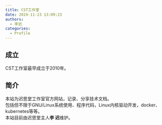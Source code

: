 ```yaml
---
title: CST工作室
date: 2019-11-23 13:09:23
authors:
  - 李迟
categories:
  - Profile
---
```


## 成立
CST工作室最早成立于2010年。  

<!-- more -->

## 简介
本站为迟思堂工作室官方网站，记录、分享技术文档。  
包括但不限于GNU/Linux系统使用、程序代码，Linux内核驱动开发，docker、kubernetes等等。  
本站目前由迟思堂主人<strong>李 迟</strong>维护。